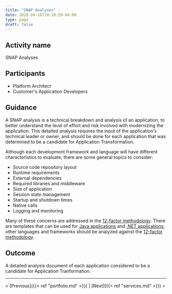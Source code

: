 ```yaml
---
title: "SNAP Analyses"
date: 2018-04-16T10:10:59-04:00
type: page
draft: false
---
```

## Activity name
SNAP Analyses

## Participants
- Platform Architect
- Customer's Application Developers

## Guidance
A SNAP analysis is a technical breakdown and analysis of an application, to better understand the level of effort and risk involved with modernizing the application.  This detailed analysis requires the input of the application's technical leader or owner, and should be done for each application that was determined to be a candidate for Application Transformation.

Although each development framework and language will have different characteristics to evaluate, there are some general topics to consider:

- Source code repository layout
- Runtime requirements
- External dependencies
- Required libraries and middleware
- Size of application
- Session state management
- Startup and shutdown times
- Native calls
- Logging and monitoring

Many of these concerns are addressed in the [12-factor methodology](http://12factor.net).  There are templates that can be used for [Java applications](https://docs.google.com/spreadsheets/d/181G2b2hgjDMNOGmet8YhoM-d17_bp5czfDBURkpN1Xo/edit?usp=sharing) and [.NET applications](https://docs.google.com/spreadsheets/d/1w3F3eYirqGFFsQ39GKCBTtBredByNNyT-EQ2iHjJrWc/edit?usp=sharing); other languages and frameworks should be analyzed against the [12-factor methodology](http://12factor.net).

## Outcome
A detailed analysis document of each application considered to be a candidate for Application Tranformation.

---
< [Previous]({{< ref "portfolio.md" >}}) | [Next]({{< ref "services.md" >}}) >
